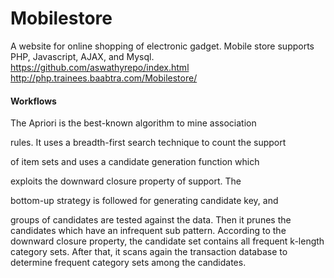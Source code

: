 # Mobilestore


 A website for online shopping of electronic gadget.
Mobile store supports PHP, Javascript, AJAX, and Mysql.
  https://github.com/aswathyrepo/index.html
http://php.trainees.baabtra.com/Mobilestore/

#### Workflows

The Apriori is the best-known algorithm to mine association 

rules. It uses a breadth-first search technique to count the support 

of item sets and uses a candidate generation function which 

exploits the downward closure property of support. The 

bottom-up strategy is followed for generating candidate key, and 

groups of candidates are tested against the data. Then it prunes the 
candidates which have an infrequent sub pattern. According to the 
downward closure property, the candidate set contains all 
frequent k-length category sets. After that, it scans again the 
transaction database to determine frequent category sets among 
the candidates. 


